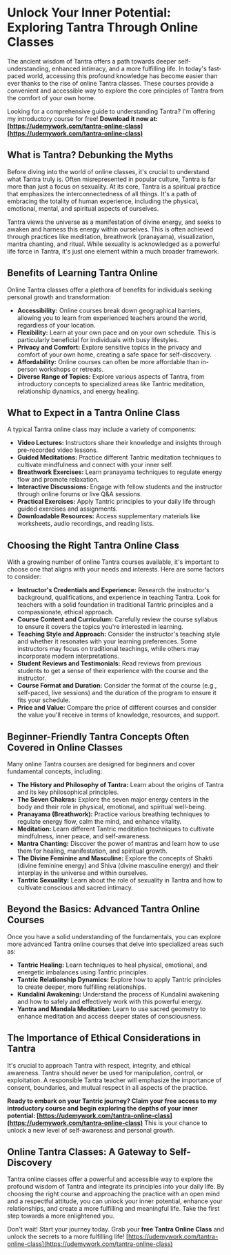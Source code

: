 # Unlock Your Inner Potential: Exploring Tantra Through Online Classes

The ancient wisdom of Tantra offers a path towards deeper self-understanding, enhanced intimacy, and a more fulfilling life. In today's fast-paced world, accessing this profound knowledge has become easier than ever thanks to the rise of online Tantra classes. These courses provide a convenient and accessible way to explore the core principles of Tantra from the comfort of your own home.

Looking for a comprehensive guide to understanding Tantra? I'm offering my introductory course for free! **Download it now at: [https://udemywork.com/tantra-online-class](https://udemywork.com/tantra-online-class)**

## What is Tantra? Debunking the Myths

Before diving into the world of online classes, it's crucial to understand what Tantra truly is. Often misrepresented in popular culture, Tantra is far more than just a focus on sexuality. At its core, Tantra is a spiritual practice that emphasizes the interconnectedness of all things. It's a path of embracing the totality of human experience, including the physical, emotional, mental, and spiritual aspects of ourselves.

Tantra views the universe as a manifestation of divine energy, and seeks to awaken and harness this energy within ourselves. This is often achieved through practices like meditation, breathwork (pranayama), visualization, mantra chanting, and ritual. While sexuality is acknowledged as a powerful life force in Tantra, it's just one element within a much broader framework.

## Benefits of Learning Tantra Online

Online Tantra classes offer a plethora of benefits for individuals seeking personal growth and transformation:

*   **Accessibility:** Online courses break down geographical barriers, allowing you to learn from experienced teachers around the world, regardless of your location.
*   **Flexibility:** Learn at your own pace and on your own schedule. This is particularly beneficial for individuals with busy lifestyles.
*   **Privacy and Comfort:** Explore sensitive topics in the privacy and comfort of your own home, creating a safe space for self-discovery.
*   **Affordability:** Online courses can often be more affordable than in-person workshops or retreats.
*   **Diverse Range of Topics:** Explore various aspects of Tantra, from introductory concepts to specialized areas like Tantric meditation, relationship dynamics, and energy healing.

## What to Expect in a Tantra Online Class

A typical Tantra online class may include a variety of components:

*   **Video Lectures:** Instructors share their knowledge and insights through pre-recorded video lessons.
*   **Guided Meditations:** Practice different Tantric meditation techniques to cultivate mindfulness and connect with your inner self.
*   **Breathwork Exercises:** Learn pranayama techniques to regulate energy flow and promote relaxation.
*   **Interactive Discussions:** Engage with fellow students and the instructor through online forums or live Q&A sessions.
*   **Practical Exercises:** Apply Tantric principles to your daily life through guided exercises and assignments.
*   **Downloadable Resources:** Access supplementary materials like worksheets, audio recordings, and reading lists.

## Choosing the Right Tantra Online Class

With a growing number of online Tantra courses available, it's important to choose one that aligns with your needs and interests. Here are some factors to consider:

*   **Instructor's Credentials and Experience:** Research the instructor's background, qualifications, and experience in teaching Tantra. Look for teachers with a solid foundation in traditional Tantric principles and a compassionate, ethical approach.
*   **Course Content and Curriculum:** Carefully review the course syllabus to ensure it covers the topics you're interested in learning.
*   **Teaching Style and Approach:** Consider the instructor's teaching style and whether it resonates with your learning preferences. Some instructors may focus on traditional teachings, while others may incorporate modern interpretations.
*   **Student Reviews and Testimonials:** Read reviews from previous students to get a sense of their experience with the course and the instructor.
*   **Course Format and Duration:** Consider the format of the course (e.g., self-paced, live sessions) and the duration of the program to ensure it fits your schedule.
*   **Price and Value:** Compare the price of different courses and consider the value you'll receive in terms of knowledge, resources, and support.

## Beginner-Friendly Tantra Concepts Often Covered in Online Classes

Many online Tantra courses are designed for beginners and cover fundamental concepts, including:

*   **The History and Philosophy of Tantra:** Learn about the origins of Tantra and its key philosophical principles.
*   **The Seven Chakras:** Explore the seven major energy centers in the body and their role in physical, emotional, and spiritual well-being.
*   **Pranayama (Breathwork):** Practice various breathing techniques to regulate energy flow, calm the mind, and enhance vitality.
*   **Meditation:** Learn different Tantric meditation techniques to cultivate mindfulness, inner peace, and self-awareness.
*   **Mantra Chanting:** Discover the power of mantras and learn how to use them for healing, manifestation, and spiritual growth.
*   **The Divine Feminine and Masculine:** Explore the concepts of Shakti (divine feminine energy) and Shiva (divine masculine energy) and their interplay in the universe and within ourselves.
*   **Tantric Sexuality:** Learn about the role of sexuality in Tantra and how to cultivate conscious and sacred intimacy.

## Beyond the Basics: Advanced Tantra Online Courses

Once you have a solid understanding of the fundamentals, you can explore more advanced Tantra online courses that delve into specialized areas such as:

*   **Tantric Healing:** Learn techniques to heal physical, emotional, and energetic imbalances using Tantric principles.
*   **Tantric Relationship Dynamics:** Explore how to apply Tantric principles to create deeper, more fulfilling relationships.
*   **Kundalini Awakening:** Understand the process of Kundalini awakening and how to safely and effectively work with this powerful energy.
*   **Yantra and Mandala Meditation:** Learn to use sacred geometry to enhance meditation and access deeper states of consciousness.

## The Importance of Ethical Considerations in Tantra

It's crucial to approach Tantra with respect, integrity, and ethical awareness. Tantra should never be used for manipulation, control, or exploitation. A responsible Tantra teacher will emphasize the importance of consent, boundaries, and mutual respect in all aspects of the practice.

**Ready to embark on your Tantric journey? Claim your free access to my introductory course and begin exploring the depths of your inner potential: [https://udemywork.com/tantra-online-class](https://udemywork.com/tantra-online-class)** This is your chance to unlock a new level of self-awareness and personal growth.

## Online Tantra Classes: A Gateway to Self-Discovery

Tantra online classes offer a powerful and accessible way to explore the profound wisdom of Tantra and integrate its principles into your daily life. By choosing the right course and approaching the practice with an open mind and a respectful attitude, you can unlock your inner potential, enhance your relationships, and create a more fulfilling and meaningful life. Take the first step towards a more enlightened you.

Don't wait! Start your journey today. Grab your **free Tantra Online Class** and unlock the secrets to a more fulfilling life! [https://udemywork.com/tantra-online-class](https://udemywork.com/tantra-online-class)
